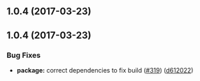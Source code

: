 <a name="1.0.4"></a>
## 1.0.4 (2017-03-23)



<a name="1.0.4"></a>
## 1.0.4 (2017-03-23)


### Bug Fixes

* **package:** correct dependencies to fix build ([#319](https://github.com/wc-catalogue/blaze-elements/issues/319)) ([d612022](https://github.com/wc-catalogue/blaze-elements/commit/d612022))



